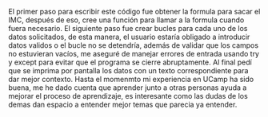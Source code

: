El primer paso para escribir este código fue obtener la formula para sacar el IMC, después de eso, cree una función para llamar a la formula cuando fuera necesario. El siguiente paso fue crear bucles para cada uno de los datos solicitados, de esta manera, el usuario estaría obligado a introducir datos validos o el bucle no se detendría, además de validar que los campos no estuvieran vacíos, me aseguré de manejar errores de entrada usando try y except para evitar que el programa se cierre abruptamente. Al final pedí que se imprima por pantalla los datos con un texto correspondiente para dar mejor contexto.
Hasta el momenmto mi experiencia en UCamp ha sido buena, me he dado cuenta que aprender junto a otras personas ayuda a mejorar el proceso de aprendizaje, es interesante como las dudas de los demas dan espacio a entender mejor temas que parecia ya entender.
